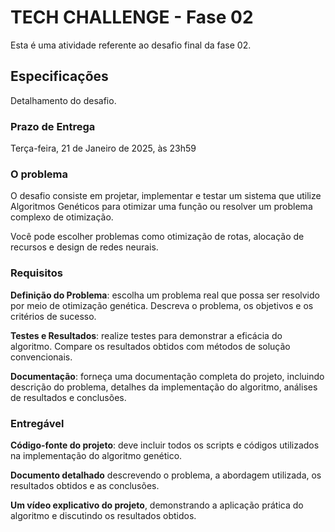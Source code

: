 # TECH CHALLENGE - Fase 02

Esta é uma atividade referente ao desafio final da fase 02.

## Especificações

Detalhamento do desafio.

### Prazo de Entrega

Terça-feira, 21 de Janeiro de 2025, às 23h59

### O problema

O desafio consiste em projetar, implementar e testar um sistema que utilize Algoritmos Genéticos para otimizar uma função ou resolver um problema complexo de otimização.

Você pode escolher problemas como otimização de rotas, alocação de recursos e design de redes neurais.

### Requisitos

**Definição do Problema**: escolha um problema real que possa ser resolvido por meio de otimização genética. Descreva o problema, os objetivos e os critérios de sucesso.

**Testes e Resultados**: realize testes para demonstrar a eficácia do algoritmo. Compare os resultados obtidos com métodos de solução convencionais.

**Documentação**: forneça uma documentação completa do projeto, incluindo descrição do problema, detalhes da implementação do algoritmo, análises de resultados e conclusões.

### Entregável

**Código-fonte do projeto**: deve incluir todos os scripts e códigos utilizados na implementação do algoritmo genético.

**Documento detalhado** descrevendo o problema, a abordagem utilizada, os resultados obtidos e as conclusões.

**Um vídeo explicativo do projeto**, demonstrando a aplicação prática do algoritmo e discutindo os resultados obtidos.
